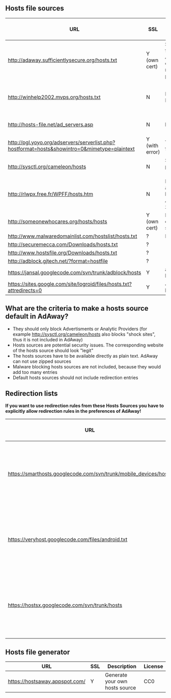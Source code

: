 ## Hosts file sources

| URL     | SSL     | Description  | License | Default in AdAway |
| ------- | ------- | ------------ | ------- | ----------------- |
| http://adaway.sufficientlysecure.org/hosts.txt | Y (own cert) | Special hosts file for AdAway containing mobile ad provider | Unknown | Y |
| http://winhelp2002.mvps.org/hosts.txt | N | MVPS HOSTS File | Creative Commons Attribution-NonCommercial-ShareAlike | Y |
| http://hosts-file.net/ad_servers.asp | N | hpHosts | Allowed AdAway project to use it as default | Y |
| http://pgl.yoyo.org/adservers/serverlist.php?hostformat=hosts&showintro=0&mimetype=plaintext | Y (with error) | Yoyos Hosts file | Unknown | Y |
| http://sysctl.org/cameleon/hosts | N | Some false positives (audiogalaxy) | Unknown | N |
| http://rlwpx.free.fr/WPFF/hosts.htm | N | Different available hosts files. Available as zip or 7z | Unknown | N |
| http://someonewhocares.org/hosts/hosts | Y (own cert) | Includes not only ad servers | Include URL | N |
| http://www.malwaredomainlist.com/hostslist/hosts.txt | ? | Malware list | Unknown | N |
| http://securemecca.com/Downloads/hosts.txt | ? | | Unknown | N |
| http://www.hostsfile.org/Downloads/hosts.txt | ? | | Unknown | N |
| http://adblock.gjtech.net/?format=hostfile | ? |  | Unknown | N |
| https://jansal.googlecode.com/svn/trunk/adblock/hosts | Y | another blocklist | Unknown | N |
| https://sites.google.com/site/logroid/files/hosts.txt?attredirects=0 | Y | Japanese blocklist | Unknown | N |

## What are the criteria to make a hosts source default in AdAway?

* They should only block Advertisments or Analytic Providers (for example http://sysctl.org/cameleon/hosts also blocks "shock sites", thus it is not included in AdAway)
* Hosts sources are potential security issues. The corresponding website of the hosts source should look "legit"
* The hosts sources have to be available directly as plain text. AdAway can not use zipped sources
* Malware blocking hosts sources are not included, because they would add too many entries
* Default hosts sources should not include redirection entries

## Redirection lists

**If you want to use redirection rules from these Hosts Sources you have to explicitly allow redirection rules in the preferences of AdAway!**

| URL     | SSL     | Description  | License | Default in AdAway |
| ------- | ------- | ------------ | ------- | ----------------- |
| https://smarthosts.googlecode.com/svn/trunk/mobile_devices/hosts | Y | Chinese hosts file to workaround blocked domains, Contains many redirection rules, not a blocklist | Unknown | N |
| https://veryhost.googlecode.com/files/android.txt | Y | Chinese hosts file to workaround blocked domains, Contains many redirection rules, not a blocklist | Unknown | N |
| https://hostsx.googlecode.com/svn/trunk/hosts | Y | Chinese hosts file to workaround blocked domains, Contains many redirection rules, also a blocklist | Unknown | N |

## Hosts file generator
| URL     | SSL     | Description  | License |
| ------- | ------- | ------------ | ------- |
| https://hostsaway.appspot.com/ | Y | Generate your own hosts source | CC0 |